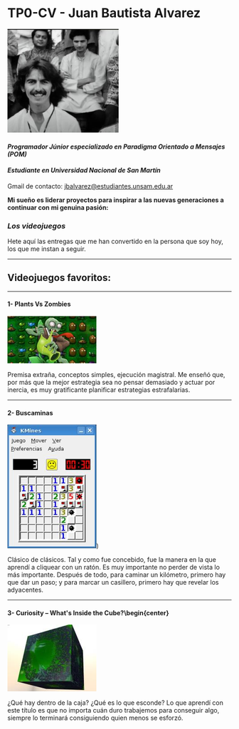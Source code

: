 # TP0-CV - Juan Bautista Alvarez	

![Verídico](/foto_real.jpg "Conocí a George Harrison (soy el de la derecha)")

#### _Programador Júnior especializado en Paradigma Orientado a Mensajes (POM)_

#### _Estudiante en Universidad Nacional de San Martín_

Gmail de contacto: [jbalvarez@estudiantes.unsam.edu.ar](mailto:jbalvarez@estudiantes.unsam.edu.ar)

**Mi sueño es liderar proyectos para inspirar a las nuevas generaciones a continuar con mi genuina pasión:**

###                              ***Los videojuegos***

Hete aquí las entregas que me han convertido en la persona que soy hoy, los que me instan a seguir.
______________________________________________________

## Videojuegos favoritos:
______________________________________________________


#### 1- **Plants Vs Zombies**
![Pvz](/pvz.jpg)

Premisa extraña, conceptos simples, ejecución magistral. Me enseñó que, por más que la mejor estrategia sea no pensar demasiado y actuar por inercia, es muy gratificante planificar estrategias estrafalarias.
______________________________________________________
#### 2- **Buscaminas**
![Buscaminas](/buscaminas.jpg))

Clásico de clásicos. Tal y como fue concebido, fue la manera en la que aprendí a cliquear con un ratón. Es muy importante no perder de vista lo más importante. Después de todo, para caminar un kilómetro, primero hay que dar un paso; y para marcar un casillero, primero hay que revelar los adyacentes.
______________________________________________________
#### 3- **Curiosity** – **What's Inside the Cube?**\begin{center}
![curiosity](/curiosity.jpg)

¿Qué hay dentro de la caja? ¿Qué es lo que esconde? Lo que aprendí con este título es que no importa cuán duro trabajemos para conseguir algo, siempre lo terminará consiguiendo quien menos se esforzó.

